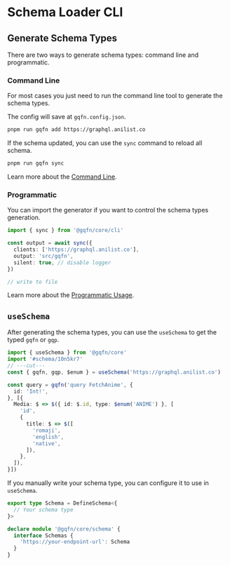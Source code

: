 # Schema Loader CLI

## Generate Schema Types

There are two ways to generate schema types: command line and programmatic.

### Command Line

For most cases you just need to run the command line tool to generate the schema types.

The config will save at `gqfn.config.json`.

```sh
pnpm run gqfn add https://graphql.anilist.co
```

If the schema updated, you can use the `sync` command to reload all schema.

```sh
pnpm run gqfn sync
```

Learn more about the [Command Line](./command.md).

### Programmatic

You can import the generator if you want to control the schema types generation.

```ts twoslash
import { sync } from '@gqfn/core/cli'

const output = await sync({
  clients: ['https://graphql.anilist.co'],
  output: 'src/gqfn',
  silent: true, // disable logger
})

// write to file
```

Learn more about the [Programmatic Usage](./programmatic.md).

## `useSchema`

After generating the schema types, you can use the `useSchema` to get the typed `gqfn` or `gqp`.

```ts twoslash
import { useSchema } from '@gqfn/core'
import '#schema/10n5kr7'
// ---cut---
const { gqfn, gqp, $enum } = useSchema('https://graphql.anilist.co')

const query = gqfn('query FetchAnime', {
  id: 'Int!',
}, [{
  Media: $ => $({ id: $.id, type: $enum('ANIME') }, [
    'id',
    {
      title: $ => $([
        'romaji',
        'english',
        'native',
      ]),
    },
  ]),
}])
```

If you manually write your schema type, you can configure it to use in `useSchema`.

``` ts
export type Schema = DefineSchema<{
  // Your schema type
}>

declare module '@gqfn/core/schema' {
  interface Schemas {
    'https://your-endpoint-url': Schema
  }
}
```
